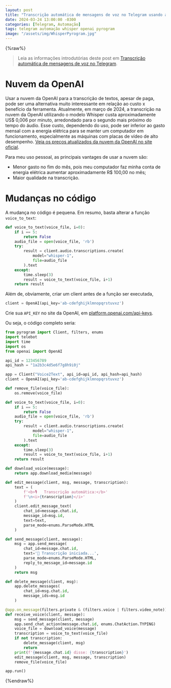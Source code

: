 ```yaml
---
layout: post
title: "Transcrição automática de mensagens de voz no Telegram usando a Nuvem da OpenAI"
date: 2024-03-24 13:00:00 -0300
categories: [Telegram, Automação]
tags: telegram automação whisper openai pyrogram
image: "/assets/img/WhisperPyrogram.jpg"
---
```


{%raw%}
> Leia as informações introdutórias deste post em [Transcrição automática de mensagens de voz no Telegram](https://blog.gabrf.com/posts/WhisperPyrogram/).

# Nuvem da OpenAI

Usar a nuvem da OpenAI para a transcrição de textos, apesar de paga, pode ser uma alternativa muito interessante em relação ao custo x benefício da ferramenta. Atualmente, em março de 2024, a transcrição na nuvem da OpenAI utilizando o modelo Whisper custa aproximadamente US$ 0,006 por minuto, arredondado para o segundo mais próximo do tempo do áudio. Esse custo, dependendo do uso, pode ser inferior ao gasto mensal com a energia elétrica para se manter um computador em funcionamento, especialmente as máquinas com placas de vídeo de alto desempenho. [Veja os preços atualizados da nuvem da OpenAI no site oficial](https://openai.com/pricing).

Para meu uso pessoal, as principais vantages de usar a nuvem são:
* Menor gasto no fim do mês, pois meu computador faz minha conta de energia elétrica aumentar aproximadamente R$ 100,00 no mês;
* Maior qualidade na transcrição.

# Mudanças no código

A mudança no código é pequena. Em resumo, basta alterar a função `voice_to_text`:

```python
def voice_to_text(voice_file, i=0):
    if i == 5:
        return False
    audio_file = open(voice_file, 'rb')
    try:
        result = client.audio.transcriptions.create(
            model="whisper-1",
            file=audio_file
        ).text
    except:
        time.sleep(3)
        result = voice_to_text(voice_file, i+1)
    return result
```

Além de, obviamente, criar um client antes de a função ser executada,

```python
client = OpenAI(api_key='ab-cdefghijklmnopqrstuvxz')
```

Crie sua `API_KEY` no site da OpenAI, em [platform.openai.com/api-keys](https://platform.openai.com/api-keys).

Ou seja, o código completo seria:
```python
from pyrogram import Client, filters, enums
import telebot
import time
import os
from openai import OpenAI

api_id = 123456789
api_hash = "1a2b3c4d5e6f7g8h9i0j"

app = Client("Voice2Text", api_id=api_id, api_hash=api_hash)
client = OpenAI(api_key='ab-cdefghijklmnopqrstuvxz')

def remove_file(voice_file):
    os.remove(voice_file)

def voice_to_text(voice_file, i=0):
    if i == 5:
        return False
    audio_file = open(voice_file, 'rb')
    try:
        result = client.audio.transcriptions.create(
            model="whisper-1",
            file=audio_file
        ).text
    except:
        time.sleep(3)
        result = voice_to_text(voice_file, i+1)
    return result

def download_voice(message):
    return app.download_media(message)

def edit_message(client, msg, message, transcription):
    text = (
        f'<b>🎙   Transcrição automática:</b>'
        f'\n<i>{transcription}</i>'
    )
    client.edit_message_text(
        chat_id=message.chat.id,
        message_id=msg.id,
        text=text,
        parse_mode=enums.ParseMode.HTML
    )

def send_message(client, message):
    msg = app.send_message(
        chat_id=message.chat.id,
        text='📝 Transcrição iniciada...',
        parse_mode=enums.ParseMode.HTML,
        reply_to_message_id=message.id
    )
    return msg

def delete_message(client, msg):
    app.delete_messages(
        chat_id=msg.chat.id,
        message_ids=msg.id
    )

@app.on_message(filters.private & (filters.voice | filters.video_note))
def receive_voice(client, message):
    msg = send_message(client, message)
    app.send_chat_action(message.chat.id, enums.ChatAction.TYPING)
    voice_file = download_voice(message)
    transcription = voice_to_text(voice_file)
    if not transcription:
        delete_message(client, msg)
        return
    print(f'{message.chat.id} disse: {transcription}')
    edit_message(client, msg, message, transcription)
    remove_file(voice_file)

app.run()
```

{%endraw%}

